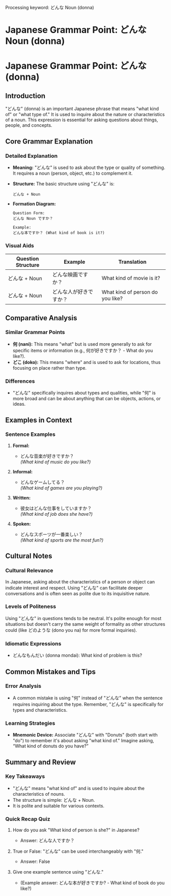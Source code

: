 Processing keyword: どんな Noun (donna)
# Japanese Grammar Point: どんな Noun (donna)
# Japanese Grammar Point: どんな (donna)
## Introduction
"どんな" (donna) is an important Japanese phrase that means "what kind of" or "what type of." It is used to inquire about the nature or characteristics of a noun. This expression is essential for asking questions about things, people, and concepts.
## Core Grammar Explanation
### Detailed Explanation
- **Meaning:** 
  "どんな" is used to ask about the type or quality of something. It requires a noun (person, object, etc.) to complement it.
- **Structure:**
  The basic structure using "どんな" is:
  
  ```
  どんな + Noun
  ```
  
- **Formation Diagram:**
  
  ```plaintext
  Question Form:
  どんな Noun ですか？
   
  Example:
  どんな本ですか？ (What kind of book is it?)
  ```
### Visual Aids
| **Question Structure** | **Example**          | **Translation**              |
|------------------------|----------------------|------------------------------|
| どんな + Noun          | どんな映画ですか？      | What kind of movie is it?    |
| どんな + Noun          | どんな人が好きですか？ | What kind of person do you like? |
## Comparative Analysis
### Similar Grammar Points
- **何 (nani):** This means "what" but is used more generally to ask for specific items or information (e.g., 何が好きですか？ - What do you like?).
- **どこ (doko):** This means "where" and is used to ask for locations, thus focusing on place rather than type.
### Differences
- "どんな" specifically inquires about types and qualities, while "何" is more broad and can be about anything that can be objects, actions, or ideas.
## Examples in Context
### Sentence Examples
1. **Formal:**
   - どんな音楽が好きですか？  
     *(What kind of music do you like?)*
    
2. **Informal:**
   - どんなゲームしてる？  
     *(What kind of games are you playing?)*
3. **Written:**
   - 彼女はどんな仕事をしていますか？  
     *(What kind of job does she have?)*
    
4. **Spoken:**
   - どんなスポーツが一番楽しい？  
     *(What kind of sports are the most fun?)*
## Cultural Notes
### Cultural Relevance
In Japanese, asking about the characteristics of a person or object can indicate interest and respect. Using "どんな" can facilitate deeper conversations and is often seen as polite due to its inquisitive nature. 
### Levels of Politeness
Using "どんな" in questions tends to be neutral. It's polite enough for most situations but doesn't carry the same weight of formality as other structures could (like どのような (dono you na) for more formal inquiries).
### Idiomatic Expressions
- どんなもんだい (donna mondai): What kind of problem is this?
  
## Common Mistakes and Tips
### Error Analysis
- A common mistake is using "何" instead of "どんな" when the sentence requires inquiring about the type. Remember, "どんな" is specifically for types and characteristics.
### Learning Strategies
- **Mnemonic Device:** Associate "どんな" with "Donuts" (both start with "do") to remember it's about asking "what kind of." Imagine asking, “What kind of donuts do you have?”
## Summary and Review
### Key Takeaways
- "どんな" means "what kind of" and is used to inquire about the characteristics of nouns.
- The structure is simple: どんな + Noun.
- It is polite and suitable for various contexts.
### Quick Recap Quiz
1. How do you ask "What kind of person is she?" in Japanese?
   - Answer: どんな人ですか？
  
2. True or False: "どんな" can be used interchangeably with "何."
   - Answer: False
3. Give one example sentence using "どんな."
   - (Example answer: どんな本が好きですか? - What kind of book do you like?)
